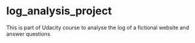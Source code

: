 # log_analysis_project
This is part of Udacity course to analyse the log of a fictional website and answer questions
